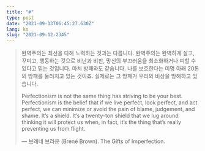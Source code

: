 ```yaml
---
title: "#"
type: post
date: "2021-09-13T06:45:27.630Z"
lang: ko
slug: "2021-09-12-2345"
---
```


> 완벽주의는 최선을 다해 노력하는 것과는 다릅니다. 완벽주의는 완벽하게 살고, 꾸미고, 행동하는 것으로 비난과 비판, 망신의 부끄러움을 최소화하거나 피할 수 있다고 믿는 것입니다. 마치 방패와도 같습니다. 나를 보호한다는 미명 아래 20톤의 방패를 둘러치고 있는 것이죠. 실제로는 그 방패가 우리의 비상을 방해하고 있습니다.
>
> Perfectionism is not the same thing has striving to be your best. Perfectionism is the belief that if we live perfect, look perfect, and act perfect, we can minimize or avoid the pain of blame, judgement, and shame. It’s a shield. It’s a twenty-ton shield that we lug around thinking it will protect us when, in fact, it’s the thing that’s really preventing us from flight.
>
> ― 브레네 브라운 (Brené Brown). The Gifts of Imperfection.

